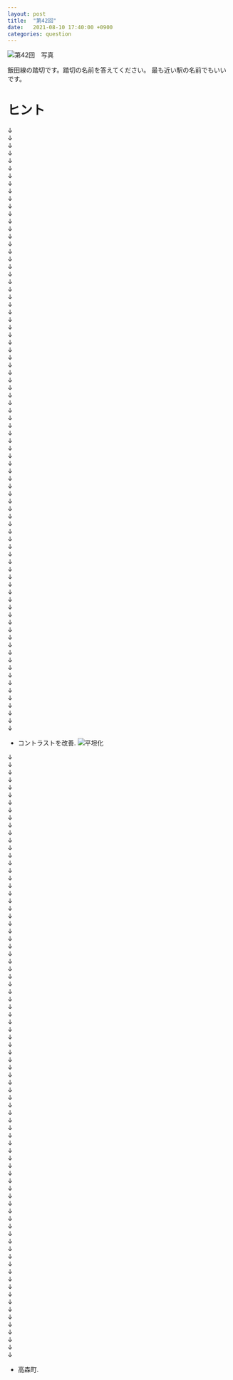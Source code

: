 ```yaml
---
layout: post
title:  "第42回"
date:   2021-08-10 17:40:00 +0900
categories: question
---
```



![第42回　写真](/kokodoko/images/q42.jpg "踏切")

飯田線の踏切です。踏切の名前を答えてください。
最も近い駅の名前でもいいです。

# ヒント
&darr;<br />&darr;<br />&darr;<br />&darr;<br />&darr;<br />&darr;<br />&darr;<br />&darr;<br />
&darr;<br />&darr;<br />&darr;<br />&darr;<br />&darr;<br />&darr;<br />&darr;<br />&darr;<br />
&darr;<br />&darr;<br />&darr;<br />&darr;<br />&darr;<br />&darr;<br />&darr;<br />&darr;<br />
&darr;<br />&darr;<br />&darr;<br />&darr;<br />&darr;<br />&darr;<br />&darr;<br />&darr;<br />
&darr;<br />&darr;<br />&darr;<br />&darr;<br />&darr;<br />&darr;<br />&darr;<br />&darr;<br />
&darr;<br />&darr;<br />&darr;<br />&darr;<br />&darr;<br />&darr;<br />&darr;<br />&darr;<br />
&darr;<br />&darr;<br />&darr;<br />&darr;<br />&darr;<br />&darr;<br />&darr;<br />&darr;<br />
&darr;<br />&darr;<br />&darr;<br />&darr;<br />&darr;<br />&darr;<br />&darr;<br />&darr;<br />
&darr;<br />&darr;<br />&darr;<br />&darr;<br />&darr;<br />&darr;<br />&darr;<br />&darr;<br />
&darr;<br />&darr;<br />&darr;<br />&darr;<br />&darr;<br />&darr;<br />&darr;<br />&darr;

* コントラストを改善.
![平坦化](/kokodoko/images/q42_flat.jpg "平坦化")

&darr;<br />&darr;<br />&darr;<br />&darr;<br />&darr;<br />&darr;<br />&darr;<br />&darr;<br />
&darr;<br />&darr;<br />&darr;<br />&darr;<br />&darr;<br />&darr;<br />&darr;<br />&darr;<br />
&darr;<br />&darr;<br />&darr;<br />&darr;<br />&darr;<br />&darr;<br />&darr;<br />&darr;<br />
&darr;<br />&darr;<br />&darr;<br />&darr;<br />&darr;<br />&darr;<br />&darr;<br />&darr;<br />
&darr;<br />&darr;<br />&darr;<br />&darr;<br />&darr;<br />&darr;<br />&darr;<br />&darr;<br />
&darr;<br />&darr;<br />&darr;<br />&darr;<br />&darr;<br />&darr;<br />&darr;<br />&darr;<br />
&darr;<br />&darr;<br />&darr;<br />&darr;<br />&darr;<br />&darr;<br />&darr;<br />&darr;<br />
&darr;<br />&darr;<br />&darr;<br />&darr;<br />&darr;<br />&darr;<br />&darr;<br />&darr;<br />
&darr;<br />&darr;<br />&darr;<br />&darr;<br />&darr;<br />&darr;<br />&darr;<br />&darr;<br />
&darr;<br />&darr;<br />&darr;<br />&darr;<br />&darr;<br />&darr;<br />&darr;<br />&darr;

* 高森町.